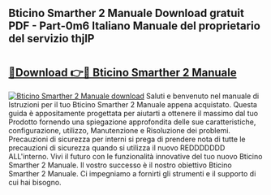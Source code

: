 ## Bticino Smarther 2 Manuale Download gratuit PDF - Part-0m6 Italiano Manuale del proprietario del servizio thjIP

# <h2><a href="http://df95oj.blite.top/?on=Bticino+Smarther+2+Manuale">🔗Download 👉🔴 Bticino Smarther 2 Manuale</a></h2>

[![Bticino Smarther 2 Manuale download](https://i.imgur.com/lujVjoI.png)](http://df95oj.blite.top/?on=Bticino+Smarther+2+Manuale)
Saluti e benvenuto nel manuale di Istruzioni per il tuo Bticino Smarther 2 Manuale appena acquistato. Questa guida è appositamente progettata per aiutarti a ottenere il massimo dal tuo Prodotto fornendo una spiegazione approfondita delle sue caratteristiche, configurazione, utilizzo, Manutenzione e Risoluzione dei problemi. Precauzioni di sicurezza per interni si prega di prendere nota di tutte le precauzioni di sicurezza quando si utilizza il nuovo REDDDDDDD ALL'interno. Vivi il futuro con le funzionalità innovative del tuo nuovo Bticino Smarther 2 Manuale. Il vostro successo è il nostro obiettivo Bticino Smarther 2 Manuale. Ci impegniamo a fornirti gli strumenti e il supporto di cui hai bisogno.
